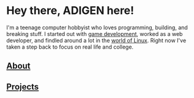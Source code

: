 # Hey there, ADIGEN here!

I'm a teenage computer hobbyist who loves programming, building, and breaking stuff. I started out with [game development](https://adigen.is-a.dev/games), worked as a web developer, and findled around a lot in the [world of Linux](https://github.com/mradigen/dotfiles). Right now I've taken a step back to focus on real life and college.

## [About](javascript:parent.loadPage('about'))

## [Projects](javascript:parent.loadPage('projects'))